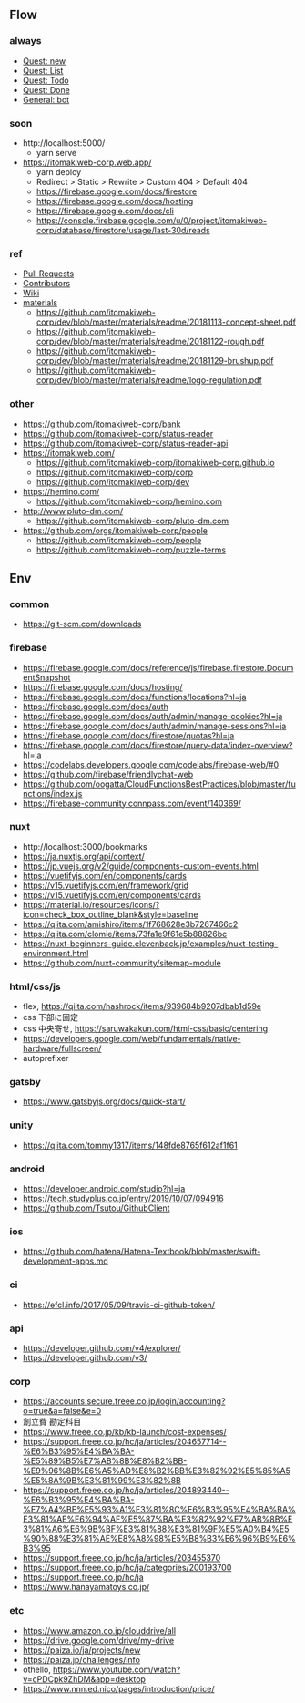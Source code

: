 ## Flow

### always

- [Quest: new](https://itomakiweb-corp.web.app/newQuest.html)
- [Quest: List](https://github.com/hidecharo/next/projects/1)
- [Quest: Todo](https://github.com/hidecharo/next/milestones)
- [Quest: Done](https://github.com/hidecharo/next/milestones?state=closed)
- [General: bot](https://drive.google.com/open?id=1L7opt_yhLk9868mDa7923EuLmFjPkRY4YRsqUhKSQ71B2-hSJG0QaDLn)

### soon

- http://localhost:5000/
    - yarn serve
- https://itomakiweb-corp.web.app/
    - yarn deploy
    - Redirect > Static > Rewrite > Custom 404 > Default 404
    - https://firebase.google.com/docs/firestore
    - https://firebase.google.com/docs/hosting
    - https://firebase.google.com/docs/cli
    - https://console.firebase.google.com/u/0/project/itomakiweb-corp/database/firestore/usage/last-30d/reads

### ref

- [Pull Requests](https://github.com/hidecharo/next/pulls)
- [Contributors](https://github.com/hidecharo/next/graphs/contributors)
- [Wiki](https://github.com/hidecharo/next/wiki)
- [materials](https://github.com/itomakiweb-corp/dev/tree/master/materials)
    - https://github.com/itomakiweb-corp/dev/blob/master/materials/readme/20181113-concept-sheet.pdf
    - https://github.com/itomakiweb-corp/dev/blob/master/materials/readme/20181122-rough.pdf
    - https://github.com/itomakiweb-corp/dev/blob/master/materials/readme/20181129-brushup.pdf
    - https://github.com/itomakiweb-corp/dev/blob/master/materials/readme/logo-regulation.pdf

### other

- https://github.com/itomakiweb-corp/bank
- https://github.com/itomakiweb-corp/status-reader
- https://github.com/itomakiweb-corp/status-reader-api
- https://itomakiweb.com/
    - https://github.com/itomakiweb-corp/itomakiweb-corp.github.io
    - https://github.com/itomakiweb-corp/corp
    - https://github.com/itomakiweb-corp/dev
- https://hemino.com/
    - https://github.com/itomakiweb-corp/hemino.com
- http://www.pluto-dm.com/
    - https://github.com/itomakiweb-corp/pluto-dm.com
- https://github.com/orgs/itomakiweb-corp/people
    - https://github.com/itomakiweb-corp/people
    - https://github.com/itomakiweb-corp/puzzle-terms

## Env

### common

- https://git-scm.com/downloads

### firebase

- https://firebase.google.com/docs/reference/js/firebase.firestore.DocumentSnapshot
- https://firebase.google.com/docs/hosting/
- https://firebase.google.com/docs/functions/locations?hl=ja
- https://firebase.google.com/docs/auth
- https://firebase.google.com/docs/auth/admin/manage-cookies?hl=ja
- https://firebase.google.com/docs/auth/admin/manage-sessions?hl=ja
- https://firebase.google.com/docs/firestore/quotas?hl=ja
- https://firebase.google.com/docs/firestore/query-data/index-overview?hl=ja
- https://codelabs.developers.google.com/codelabs/firebase-web/#0
- https://github.com/firebase/friendlychat-web
- https://github.com/oogatta/CloudFunctionsBestPractices/blob/master/functions/index.js
- https://firebase-community.connpass.com/event/140369/

### nuxt

- http://localhost:3000/bookmarks
- https://ja.nuxtjs.org/api/context/
- https://jp.vuejs.org/v2/guide/components-custom-events.html
- https://vuetifyjs.com/en/components/cards
- https://v15.vuetifyjs.com/en/framework/grid
- https://v15.vuetifyjs.com/en/components/cards
- https://material.io/resources/icons/?icon=check_box_outline_blank&style=baseline
- https://qiita.com/amishiro/items/1f768628e3b7267466c2
- https://qiita.com/clomie/items/73fa1e9f61e5b88826bc
- https://nuxt-beginners-guide.elevenback.jp/examples/nuxt-testing-environment.html
- https://github.com/nuxt-community/sitemap-module

### html/css/js

- flex, https://qiita.com/hashrock/items/939684b9207dbab1d59e
- css 下部に固定
- css 中央寄せ, https://saruwakakun.com/html-css/basic/centering
- https://developers.google.com/web/fundamentals/native-hardware/fullscreen/
- autoprefixer

### gatsby

- https://www.gatsbyjs.org/docs/quick-start/

### unity

- https://qiita.com/tommy1317/items/148fde8765f612af1f61

### android

- https://developer.android.com/studio?hl=ja
- https://tech.studyplus.co.jp/entry/2019/10/07/094916
- https://github.com/Tsutou/GithubClient

### ios

- https://github.com/hatena/Hatena-Textbook/blob/master/swift-development-apps.md

### ci

- https://efcl.info/2017/05/09/travis-ci-github-token/

### api

- https://developer.github.com/v4/explorer/
- https://developer.github.com/v3/

### corp

- https://accounts.secure.freee.co.jp/login/accounting?o=true&a=false&e=0
- 創立費 勘定科目
- https://www.freee.co.jp/kb/kb-launch/cost-expenses/
- https://support.freee.co.jp/hc/ja/articles/204657714--%E6%B3%95%E4%BA%BA-%E5%89%B5%E7%AB%8B%E8%B2%BB-%E9%96%8B%E6%A5%AD%E8%B2%BB%E3%82%92%E5%85%A5%E5%8A%9B%E3%81%99%E3%82%8B
- https://support.freee.co.jp/hc/ja/articles/204893440--%E6%B3%95%E4%BA%BA-%E7%A4%BE%E5%93%A1%E3%81%8C%E6%B3%95%E4%BA%BA%E3%81%AE%E6%94%AF%E5%87%BA%E3%82%92%E7%AB%8B%E3%81%A6%E6%9B%BF%E3%81%88%E3%81%9F%E5%A0%B4%E5%90%88%E3%81%AE%E8%A8%98%E5%B8%B3%E6%96%B9%E6%B3%95
- https://support.freee.co.jp/hc/ja/articles/203455370
- https://support.freee.co.jp/hc/ja/categories/200193700
- https://support.freee.co.jp/hc/ja
- https://www.hanayamatoys.co.jp/

### etc

- https://www.amazon.co.jp/clouddrive/all
- https://drive.google.com/drive/my-drive
- https://paiza.io/ja/projects/new
- https://paiza.jp/challenges/info
- othello, https://www.youtube.com/watch?v=cPDCpk9ZhDM&app=desktop
- https://www.nnn.ed.nico/pages/introduction/price/
